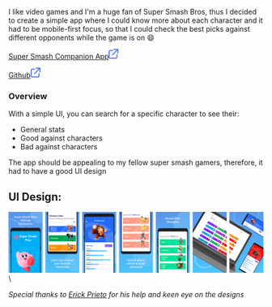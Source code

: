 [category]: <> (side projects)
[date]: <> (2022/05/25)
[title]: <> (Super smash companion)
[color]: <> (green)

I like video games and I'm a huge fan of Super Smash Bros, thus I decided to create a simple app where I could know more about each character and it had to be mobile-first focus, so that I could check the best picks against different opponents while the game is on 😄

[Super Smash Companion App](https://supersmashhelper.surge.sh)![Visit App](https://raw.githubusercontent.com/Danielratmiroff/myblog/master/images/linkicon.svg)

[Github](https://github.com/Danielratmiroff/ssbu)![Github](https://raw.githubusercontent.com/Danielratmiroff/myblog/master/images/linkicon.svg)

### Overview

With a simple UI, you can search for a specific character to see their:

- General stats
- Good against characters
- Bad against characters

The app should be appealing to my fellow super smash gamers, therefore, it had to have a good UI design

## UI Design:

![Google Store](https://raw.githubusercontent.com/Danielratmiroff/myblog/master/images/ssbu/all.jpg)\

_Special thanks to [Erick Prieto](https://erickprieto.com/) for his help and keen eye on the designs_
